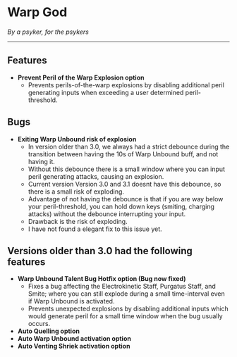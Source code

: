 # **Warp God**
_By a psyker, for the psykers_

---

## **Features**
- **Prevent Peril of the Warp Explosion option**
  - Prevents perils-of-the-warp explosions by disabling additional peril generating inputs when exceeding a user determined peril-threshold.
 
## **Bugs**
- **Exiting Warp Unbound risk of explosion**
  - In version older than 3.0, we always had a strict debounce during the transition between having the 10s of Warp Unbound buff, and not having it.
  - Without this debounce there is a small window where you can input peril generating attacks, causing an explosion.
  - Current version Version 3.0 and 3.1 doesnt have this debounce, so there is a small risk of exploding.
  - Advantage of not having the debounce is that if you are way below your peril-threshold, you can hold down keys (smiting, charging attacks) without the debounce interrupting your input.
  - Drawback is the risk of exploding.
  - I have not found a elegant fix to this issue yet.


## **Versions older than 3.0 had the following features**
- **Warp Unbound Talent Bug Hotfix option (Bug now fixed)**
  - Fixes a bug affecting the Electrokinetic Staff, Purgatus Staff, and Smite; where you can still explode during a small time-interval even if Warp Unbound is activated.
  - Prevents unexpected explosions by disabling additional inputs which would generate peril for a small time window when the bug usually occurs.
- **Auto Quelling option**
- **Auto Warp Unbound activation option**
- **Auto Venting Shriek activation option**
